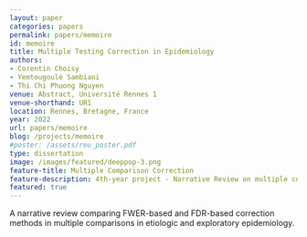 ```yaml
---
layout: paper
categories: papers
permalink: papers/memoire
id: memoire
title: Multiple Testing Correction in Epidemiology
authors:
- Corentin Choisy
- Yemtougoulé Sambiani
- Thi Chi Phuong Nguyen
venue: Abstract, Université Rennes 1
venue-shorthand: UR1
location: Rennes, Bretagne, France
year: 2022
url: papers/memoire
blog: /projects/memoire
#poster: /assets/reu_poster.pdf
type: dissertation
image: /images/featured/deeppop-3.png
feature-title: Multiple Comparison Correction
feature-description: 4th-year project - Narrative Review on multiple comparison correction in epidemiology
featured: true
---
```


A narrative review comparing FWER-based and FDR-based correction methods in multiple comparisons in etiologic and exploratory epidemiology.
